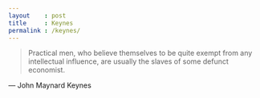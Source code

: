 ```yaml
---
layout    : post
title     : Keynes
permalink : /keynes/
---
```


> Practical men, who believe themselves to be quite exempt from any intellectual
> influence, are usually the slaves of some defunct economist.

&mdash; John Maynard Keynes
